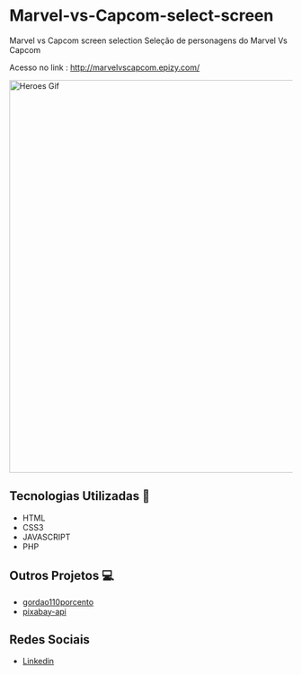 # Marvel-vs-Capcom-select-screen
Marvel vs Capcom screen selection 
Seleção de personagens do Marvel Vs Capcom

Acesso no link : http://marvelvscapcom.epizy.com/

<p align="left">
  <a href='http://marvelvscapcom.epizy.com/'>
  <img src="https://raw.githubusercontent.com/Marcos-SCO/Marvel-vs-Capcom-select-select-screen/development/img/heroes.gif" width="700" title="Heroes Gif">
  <!-- <img src="https://github.com/Marcos-SCO/Marvel-vs-Capcom-select-select-screen/blob/master/img/heroes.gif?raw=true" width="700" title="Heroes Gif"> -->
  </a>
</p>

## Tecnologias Utilizadas 🚀

- HTML
- CSS3
- JAVASCRIPT
- PHP

## Outros Projetos 💻

- [gordao110porcento](https://github.com/Marcos-SCO/gordao110porcento)
- [pixabay-api](https://github.com/Marcos-SCO/pixabay-api)

## Redes Sociais

- [Linkedin](https://www.linkedin.com/in/marcos-dos-santos-carvalho-67a51715a/)

